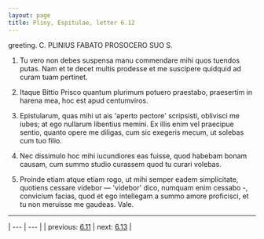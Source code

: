 ```yaml
---
layout: page
title: Pliny, Espitulae, letter 6.12
---
```


greeting. C. PLINIUS FABATO PROSOCERO SUO S.



1. Tu vero non debes suspensa manu commendare mihi quos tuendos putas. Nam et te decet multis prodesse et me suscipere quidquid ad curam tuam pertinet.



2. Itaque Bittio Prisco quantum plurimum potuero praestabo, praesertim in harena mea, hoc est apud centumviros.



3. Epistularum, quas mihi ut ais 'aperto pectore' scripsisti, oblivisci me iubes; at ego nullarum libentius memini. Ex illis enim vel praecipue sentio, quanto opere me diligas, cum sic exegeris mecum, ut solebas cum tuo filio.



4. Nec dissimulo hoc mihi iucundiores eas fuisse, quod habebam bonam causam, cum summo studio curassem quod tu curari volebas.



5. Proinde etiam atque etiam rogo, ut mihi semper eadem simplicitate, quotiens cessare videbor — 'videbor' dico, numquam enim cessabo -, convicium facias, quod et ego intellegam a summo amore proficisci, et tu non meruisse me gaudeas. Vale.



---

| --- | --- |
| previous: [6.11](../6.11/) | next: [6.13](../6.13/) |